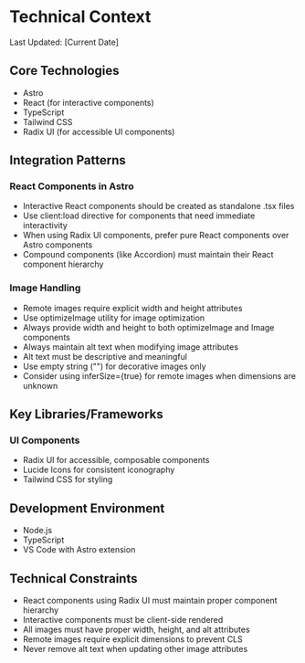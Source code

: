 # Technical Context

Last Updated: [Current Date]

## Core Technologies

- Astro
- React (for interactive components)
- TypeScript
- Tailwind CSS
- Radix UI (for accessible UI components)

## Integration Patterns

### React Components in Astro

- Interactive React components should be created as standalone .tsx files
- Use client:load directive for components that need immediate interactivity
- When using Radix UI components, prefer pure React components over Astro components
- Compound components (like Accordion) must maintain their React component hierarchy

### Image Handling

- Remote images require explicit width and height attributes
- Use optimizeImage utility for image optimization
- Always provide width and height to both optimizeImage and Image components
- Always maintain alt text when modifying image attributes
- Alt text must be descriptive and meaningful
- Use empty string ("") for decorative images only
- Consider using inferSize={true} for remote images when dimensions are unknown

## Key Libraries/Frameworks

### UI Components

- Radix UI for accessible, composable components
- Lucide Icons for consistent iconography
- Tailwind CSS for styling

## Development Environment

- Node.js
- TypeScript
- VS Code with Astro extension

## Technical Constraints

- React components using Radix UI must maintain proper component hierarchy
- Interactive components must be client-side rendered
- All images must have proper width, height, and alt attributes
- Remote images require explicit dimensions to prevent CLS
- Never remove alt text when updating other image attributes
